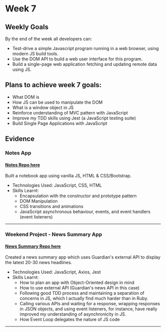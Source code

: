 # Week 7

## Weekly Goals

By the end of the week all developers can:

- Test-drive a simple Javascript program running in a web browser, using modern JS build tools.
- Use the DOM API to build a web user interface for this program.
- Build a single-page web application fetching and updating remote data using JS.

## Plans to achieve week 7 goals:

- What DOM is
- How JS can be used to manipulate the DOM
- What is a window object in JS
- Reinforce understanding of MVC pattern with JavaScript
- Improve my TDD skills using Jest (a JavaScript testing suite) 
- Build Single Page Applications with JavaScript


## Evidence

### Notes App

#### [Notes Repo here](https://github.com/giorgigutsaevi/JS-notes-app)
Built a notebook app using vanilla JS, HTML & CSS/Bootstrap. 

- Technologies Used: JavaScript, CSS, HTML
- Skills Learnt:
	- Encapsulation with the constructor and prototype pattern
	- DOM Manipulation
	- CSS transitions and animations
	- JavaScript asynchronous behaviour, events, and event handlers (event listeners)

---

### Weekend Project - News Summary App
#### [News Summary Repo here](https://github.com/giorgigutsaevi/news-summary-challenge)
Created a news summary app which uses Guardian's external API to display the latest 20-30 news headlines. 

- Technologies Used: JavaScript, Axios, Jest
- Skills Learnt:
	- How to plan an app with Object-Oriented design in mind 
	- How to use external API (Guardian's news API in this case)
	- Following good TDD process and maintaining a separation of concerns in JS, which I actually find much harder than in Ruby.
	- Calling various APIs and waiting for a response, wrapping responses in JSON objects, and using event listeners, for instance, have really improved my understanding of asynchronicity in JS.
	- How Event Loop delegates the nature of JS code

---
